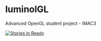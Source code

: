 # luminolGL
Advanced OpenGL student project - IMAC3

[![Stories in Ready](https://badge.waffle.io/aoblet/luminolGL.png?label=ready&title=Ready)](http://waffle.io/aoblet/luminolGL)
